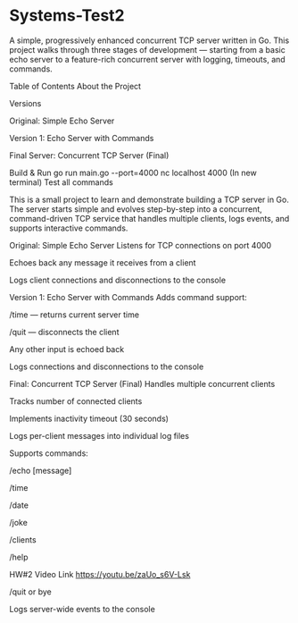 # Systems-Test2

A simple, progressively enhanced concurrent TCP server written in Go. This project walks through three stages of development — starting from a basic echo server to a feature-rich concurrent server with logging, timeouts, and commands.

Table of Contents
About the Project

Versions

Original: Simple Echo Server

Version 1: Echo Server with Commands

Final Server: Concurrent TCP Server (Final)

Build & Run
go run main.go --port=4000
nc localhost 4000 (In new terminal) 
Test all commands


This is a small project to learn and demonstrate building a TCP server in Go. The server starts simple and evolves step-by-step into a concurrent, command-driven TCP service that handles multiple clients, logs events, and supports interactive commands.

Original: Simple Echo Server
Listens for TCP connections on port 4000

Echoes back any message it receives from a client

Logs client connections and disconnections to the console


 Version 1: Echo Server with Commands
Adds command support:

/time — returns current server time

/quit — disconnects the client

Any other input is echoed back

Logs connections and disconnections to the console

Final: Concurrent TCP Server (Final)
Handles multiple concurrent clients

Tracks number of connected clients

Implements inactivity timeout (30 seconds)

Logs per-client messages into individual log files

Supports commands:

/echo [message]

/time

/date

/joke

/clients

/help

HW#2 Video Link
https://youtu.be/zaUo_s6V-Lsk

/quit or bye

Logs server-wide events to the console
